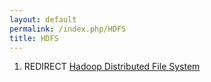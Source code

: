 ```yaml
---
layout: default
permalink: /index.php/HDFS
title: HDFS
---
```

1. REDIRECT [Hadoop Distributed File System](Hadoop_Distributed_File_System)